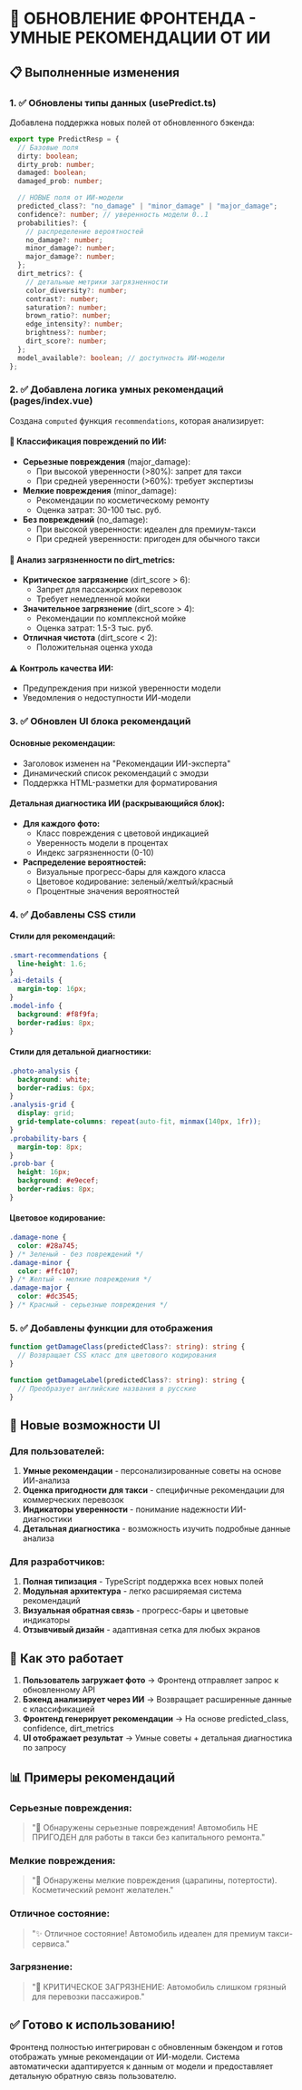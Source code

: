 # 🎨 ОБНОВЛЕНИЕ ФРОНТЕНДА - УМНЫЕ РЕКОМЕНДАЦИИ ОТ ИИ

## 📋 Выполненные изменения

### 1. ✅ Обновлены типы данных (usePredict.ts)

Добавлена поддержка новых полей от обновленного бэкенда:

```typescript
export type PredictResp = {
  // Базовые поля
  dirty: boolean;
  dirty_prob: number;
  damaged: boolean;
  damaged_prob: number;

  // НОВЫЕ поля от ИИ-модели
  predicted_class?: "no_damage" | "minor_damage" | "major_damage";
  confidence?: number; // уверенность модели 0..1
  probabilities?: {
    // распределение вероятностей
    no_damage?: number;
    minor_damage?: number;
    major_damage?: number;
  };
  dirt_metrics?: {
    // детальные метрики загрязненности
    color_diversity?: number;
    contrast?: number;
    saturation?: number;
    brown_ratio?: number;
    edge_intensity?: number;
    brightness?: number;
    dirt_score?: number;
  };
  model_available?: boolean; // доступность ИИ-модели
};
```

### 2. ✅ Добавлена логика умных рекомендаций (pages/index.vue)

Создана `computed` функция `recommendations`, которая анализирует:

#### 🧠 Классификация повреждений по ИИ:

- **Серьезные повреждения** (major_damage):
  - При высокой уверенности (>80%): запрет для такси
  - При средней уверенности (>60%): требует экспертизы
- **Мелкие повреждения** (minor_damage):
  - Рекомендации по косметическому ремонту
  - Оценка затрат: 30-100 тыс. руб.
- **Без повреждений** (no_damage):
  - При высокой уверенности: идеален для премиум-такси
  - При средней уверенности: пригоден для обычного такси

#### 🧼 Анализ загрязненности по dirt_metrics:

- **Критическое загрязнение** (dirt_score > 6):
  - Запрет для пассажирских перевозок
  - Требует немедленной мойки
- **Значительное загрязнение** (dirt_score > 4):
  - Рекомендации по комплексной мойке
  - Оценка затрат: 1.5-3 тыс. руб.
- **Отличная чистота** (dirt_score < 2):
  - Положительная оценка ухода

#### ⚠️ Контроль качества ИИ:

- Предупреждения при низкой уверенности модели
- Уведомления о недоступности ИИ-модели

### 3. ✅ Обновлен UI блока рекомендаций

#### Основные рекомендации:

- Заголовок изменен на "Рекомендации ИИ-эксперта"
- Динамический список рекомендаций с эмодзи
- Поддержка HTML-разметки для форматирования

#### Детальная диагностика ИИ (раскрывающийся блок):

- **Для каждого фото:**
  - Класс повреждения с цветовой индикацией
  - Уверенность модели в процентах
  - Индекс загрязненности (0-10)
- **Распределение вероятностей:**
  - Визуальные прогресс-бары для каждого класса
  - Цветовое кодирование: зеленый/желтый/красный
  - Процентные значения вероятностей

### 4. ✅ Добавлены CSS стили

#### Стили для рекомендаций:

```css
.smart-recommendations {
  line-height: 1.6;
}
.ai-details {
  margin-top: 16px;
}
.model-info {
  background: #f8f9fa;
  border-radius: 8px;
}
```

#### Стили для детальной диагностики:

```css
.photo-analysis {
  background: white;
  border-radius: 6px;
}
.analysis-grid {
  display: grid;
  grid-template-columns: repeat(auto-fit, minmax(140px, 1fr));
}
.probability-bars {
  margin-top: 8px;
}
.prob-bar {
  height: 16px;
  background: #e9ecef;
  border-radius: 8px;
}
```

#### Цветовое кодирование:

```css
.damage-none {
  color: #28a745;
} /* Зеленый - без повреждений */
.damage-minor {
  color: #ffc107;
} /* Желтый - мелкие повреждения */
.damage-major {
  color: #dc3545;
} /* Красный - серьезные повреждения */
```

### 5. ✅ Добавлены функции для отображения

```typescript
function getDamageClass(predictedClass?: string): string {
  // Возвращает CSS класс для цветового кодирования
}

function getDamageLabel(predictedClass?: string): string {
  // Преобразует английские названия в русские
}
```

## 🎯 Новые возможности UI

### Для пользователей:

1. **Умные рекомендации** - персонализированные советы на основе ИИ-анализа
2. **Оценка пригодности для такси** - специфичные рекомендации для коммерческих перевозок
3. **Индикаторы уверенности** - понимание надежности ИИ-диагностики
4. **Детальная диагностика** - возможность изучить подробные данные анализа

### Для разработчиков:

1. **Полная типизация** - TypeScript поддержка всех новых полей
2. **Модульная архитектура** - легко расширяемая система рекомендаций
3. **Визуальная обратная связь** - прогресс-бары и цветовые индикаторы
4. **Отзывчивый дизайн** - адаптивная сетка для любых экранов

## 🚀 Как это работает

1. **Пользователь загружает фото** → Фронтенд отправляет запрос к обновленному API
2. **Бэкенд анализирует через ИИ** → Возвращает расширенные данные с классификацией
3. **Фронтенд генерирует рекомендации** → На основе predicted_class, confidence, dirt_metrics
4. **UI отображает результат** → Умные советы + детальная диагностика по запросу

## 📊 Примеры рекомендаций

### Серьезные повреждения:

> "🚨 Обнаружены серьезные повреждения! Автомобиль НЕ ПРИГОДЕН для работы в такси без капитального ремонта."

### Мелкие повреждения:

> "🔧 Обнаружены мелкие повреждения (царапины, потертости). Косметический ремонт желателен."

### Отличное состояние:

> "✨ Отличное состояние! Автомобиль идеален для премиум такси-сервиса."

### Загрязнение:

> "🧼 КРИТИЧЕСКОЕ ЗАГРЯЗНЕНИЕ: Автомобиль слишком грязный для перевозки пассажиров."

## ✅ Готово к использованию!

Фронтенд полностью интегрирован с обновленным бэкендом и готов отображать умные рекомендации от ИИ-модели. Система автоматически адаптируется к данным от модели и предоставляет детальную обратную связь пользователю.
